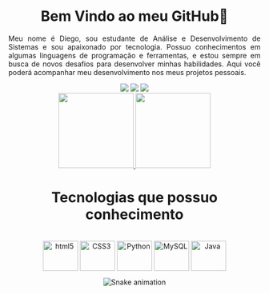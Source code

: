 <h1><div align="center">Bem Vindo ao meu GitHub👋</h1></div>

<div style="text-align: justify;">
  <p>Meu nome é Diego, sou estudante de Análise e Desenvolvimento de Sistemas e sou apaixonado por tecnologia. Possuo conhecimentos em algumas linguagens de programação e ferramentas, e estou sempre em busca de novos desafios para desenvolver minhas habilidades. Aqui você poderá acompanhar meu desenvolvimento nos meus projetos pessoais.
  </p>
</div>

  
<div align="center">
  <a href="https://www.linkedin.com/in/diegomikecosta" target="_blank"><img src="https://img.shields.io/badge/LinkedIn-0077B5?style=for-the-badge&logo=linkedin&logoColor=white" target="_blank"></a>
  <a href="https://www.instagram.com/diegomikeofc/" target="_blank"><img src="https://img.shields.io/badge/-Instagram-E4405F?style=for-the-badge&logo=instagram&logoColor=white" target="_blank"></a>
  <a href="https://discord.com/channels/@diegomike#0464" target="_blank"><img src="https://img.shields.io/badge/Discord-7289DA?style=for-the-badge&logo=discord&logoColor=white" target="_blank"></a>
</div>
    
<div align="center">
  <a href="https://github.com/diegomike">
    <img height="150em" src="https://github-readme-stats.vercel.app/api?username=diegomike&show_icons=true&theme=transparent&include_all_commits=true&count_private=true"/>
    <img height="150em" src="https://github-readme-stats.vercel.app/api/top-langs/?username=diegomike&layout=compact&langs_count=7&theme=transparent"/>
  </a>
</div>

<h1><div align="center"> Tecnologias que possuo conhecimento </h1></div>
<div align="center">
<div style="display: inline_block"><br/>
<img align="center" alt="html5" height="60" width="70" src="https://cdn.jsdelivr.net/gh/devicons/devicon/icons/html5/html5-original-wordmark.svg"/>
<img align="center" alt="CSS3" height="60" width="70" src="https://cdn.jsdelivr.net/gh/devicons/devicon/icons/css3/css3-original-wordmark.svg"/>
<img align="center" alt="Python" height="60" width="70" src="https://cdn.jsdelivr.net/gh/devicons/devicon/icons/python/python-original-wordmark.svg"/>
<img align="center" alt="MySQL" height="60" width="70" src="https://cdn.jsdelivr.net/gh/devicons/devicon/icons/mysql/mysql-plain-wordmark.svg"/>
<img align="center" alt="Java" height="60" width="70" src="https://cdn.jsdelivr.net/gh/devicons/devicon/icons/java/java-plain-wordmark.svg"/>

![Snake animation](https://github.com/diegomike/diegomike/blob/output/github-contribution-grid-snake.svg)

</div><br>
